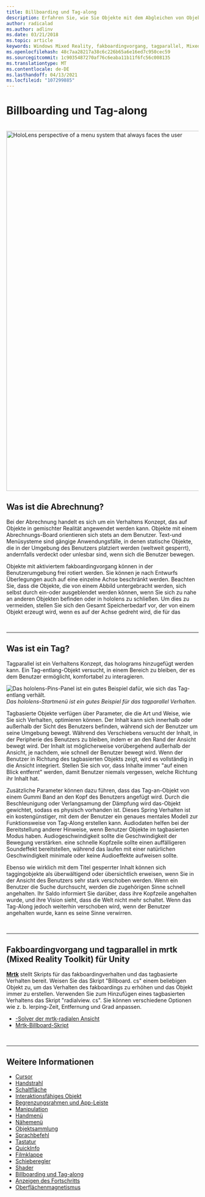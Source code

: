 ```yaml
---
title: Billboarding und Tag-along
description: Erfahren Sie, wie Sie Objekte mit dem Abgleichen von Objekten verwenden, die sich immer für den Benutzer in gemischten Reality-Anwendungen orientieren.
author: radicalad
ms.author: adlinv
ms.date: 03/21/2018
ms.topic: article
keywords: Windows Mixed Reality, fakboardingvorgang, tagparallel, Mixed Reality-Headset, Windows Mixed Reality-Headset, Virtual Reality-Headset, hololens, mrtk, Mixed Reality Toolkit
ms.openlocfilehash: 48c7aa28217a38c6c226b65a6e16ed7c950cec59
ms.sourcegitcommit: 1c9035487270af76c6eaba11b11f6fc56c008135
ms.translationtype: MT
ms.contentlocale: de-DE
ms.lasthandoff: 04/13/2021
ms.locfileid: "107299885"
---
```

# <a name="billboarding-and-tag-along"></a>Billboarding und Tag-along

<br>

<img src="images/MRTK_TagAlong.gif" alt="HoloLens perspective of a menu system that always faces the user" width="940px">
<br>

## <a name="what-is-billboarding"></a>Was ist die Abrechnung?

Bei der Abrechnung handelt es sich um ein Verhaltens Konzept, das auf Objekte in gemischter Realität angewendet werden kann. Objekte mit einem Abrechnungs-Board orientieren sich stets an dem Benutzer. Text-und Menüsysteme sind gängige Anwendungsfälle, in denen statische Objekte, die in der Umgebung des Benutzers platziert werden (weltweit gesperrt), andernfalls verdeckt oder unlesbar sind, wenn sich die Benutzer bewegen.

Objekte mit aktiviertem fakboardingvorgang können in der Benutzerumgebung frei rotiert werden. Sie können je nach Entwurfs Überlegungen auch auf eine einzelne Achse beschränkt werden. Beachten Sie, dass die Objekte, die von einem Abbild untergebracht werden, sich selbst durch ein-oder ausgeblendet werden können, wenn Sie sich zu nahe an anderen Objekten befinden oder in hololens zu schließen. Um dies zu vermeiden, stellen Sie sich den Gesamt Speicherbedarf vor, der von einem Objekt erzeugt wird, wenn es auf der Achse gedreht wird, die für das

<br>

---
## <a name="what-is-a-tag-along"></a>Was ist ein Tag?

Tagparallel ist ein Verhaltens Konzept, das holograms hinzugefügt werden kann. Ein Tag-entlang-Objekt versucht, in einem Bereich zu bleiben, der es dem Benutzer ermöglicht, komfortabel zu interagieren.

![Das hololens-Pins-Panel ist ein gutes Beispiel dafür, wie sich das Tag-entlang verhält.](images/tagalong-1000px.jpg)<br>
*Das hololens-Startmenü ist ein gutes Beispiel für das tagparallel Verhalten.*

Tagbasierte Objekte verfügen über Parameter, die die Art und Weise, wie Sie sich Verhalten, optimieren können. Der Inhalt kann sich innerhalb oder außerhalb der Sicht des Benutzers befinden, während sich der Benutzer um seine Umgebung bewegt. Während des Verschiebens versucht der Inhalt, in der Peripherie des Benutzers zu bleiben, indem er an den Rand der Ansicht bewegt wird. Der Inhalt ist möglicherweise vorübergehend außerhalb der Ansicht, je nachdem, wie schnell der Benutzer bewegt wird. Wenn der Benutzer in Richtung des tagbasierten Objekts zeigt, wird es vollständig in die Ansicht integriert. Stellen Sie sich vor, dass Inhalte immer "auf einen Blick entfernt" werden, damit Benutzer niemals vergessen, welche Richtung ihr Inhalt hat.

Zusätzliche Parameter können dazu führen, dass das Tag-an-Objekt von einem Gummi Band an den Kopf des Benutzers angefügt wird. Durch die Beschleunigung oder Verlangsamung der Dämpfung wird das-Objekt gewichtet, sodass es physisch vorhanden ist. Dieses Spring Verhalten ist ein kostengünstiger, mit dem der Benutzer ein genaues mentales Modell zur Funktionsweise von Tag-Along erstellen kann. Audiodaten helfen bei der Bereitstellung anderer Hinweise, wenn Benutzer Objekte im tagbasierten Modus haben. Audiogeschwindigkeit sollte die Geschwindigkeit der Bewegung verstärken. eine schnelle Kopfzeile sollte einen auffälligeren Soundeffekt bereitstellen, während das laufen mit einer natürlichen Geschwindigkeit minimale oder keine Audioeffekte aufweisen sollte.

Ebenso wie wirklich mit dem Titel gesperrter Inhalt können sich taggingobjekte als überwältigend oder übersichtlich erweisen, wenn Sie in der Ansicht des Benutzers sehr stark verschoben werden. Wenn ein Benutzer die Suche durchsucht, werden die zugehörigen Sinne schnell angehalten. Ihr Saldo informiert Sie darüber, dass ihre Kopfzeile angehalten wurde, und ihre Vision sieht, dass die Welt nicht mehr schaltet. Wenn das Tag-Along jedoch weiterhin verschoben wird, wenn der Benutzer angehalten wurde, kann es seine Sinne verwirren.

<br>

---

## <a name="billboarding-and-tag-along-in-mrtk-mixed-reality-toolkit-for-unity"></a>Fakboardingvorgang und tagparallel in mrtk (Mixed Reality Toolkit) für Unity
**[Mrtk](https://github.com/Microsoft/MixedRealityToolkit-Unity)** stellt Skripts für das fakboardingverhalten und das tagbasierte Verhalten bereit. Weisen Sie das Skript "Billboard. cs" einem beliebigen Objekt zu, um das Verhalten des fakboardings zu erhöhen und das Objekt immer zu erstellen. Verwenden Sie zum Hinzufügen eines tagbasierten Verhaltens das Skript "radialview. cs". Sie können verschiedene Optionen wie z. b. lerping-Zeit, Entfernung und Grad anpassen.

* [-Solver der mrtk-radialen Ansicht](https://docs.microsoft.com/windows/mixed-reality/mrtk-unity/features/ux-building-blocks/solvers/solver#radialview)
* [Mrtk-Billboard-Skript](https://github.com/microsoft/MixedRealityToolkit-Unity/blob/mrtk_release/Assets/MixedRealityToolkit.SDK/Features/UX/Scripts/Utilities/Billboard.cs)


<br>

---

## <a name="see-also"></a>Weitere Informationen

* [Cursor](cursors.md)
* [Handstrahl](point-and-commit.md)
* [Schaltfläche](button.md)
* [Interaktionsfähiges Objekt](interactable-object.md)
* [Begrenzungsrahmen und App-Leiste](app-bar-and-bounding-box.md)
* [Manipulation](direct-manipulation.md)
* [Handmenü](hand-menu.md)
* [Nähemenü](near-menu.md)
* [Objektsammlung](object-collection.md)
* [Sprachbefehl](voice-input.md)
* [Tastatur](keyboard.md)
* [QuickInfo](tooltip.md)
* [Filmklappe](slate.md)
* [Schieberegler](slider.md)
* [Shader](shader.md)
* [Billboarding und Tag-along](billboarding-and-tag-along.md)
* [Anzeigen des Fortschritts](progress.md)
* [Oberflächenmagnetismus](surface-magnetism.md)
